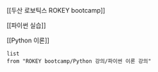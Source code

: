 [[두산 로보틱스 ROKEY bootcamp]]

[[파이썬 실습]]

[[Python 이론]]
```dataview
list
from "ROKEY bootcamp/Python 강의/파이썬 이론 강의"
```
